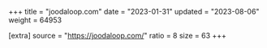 +++
title = "joodaloop.com"
date = "2023-01-31"
updated = "2023-08-06"
weight = 64953

[extra]
source = "https://joodaloop.com/"
ratio = 8
size = 63
+++
